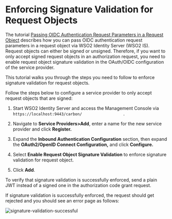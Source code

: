 # Enforcing Signature Validation for Request Objects

The tutorial [Passing OIDC Authentication Request Parameters in a
Request
Object](../../tutorials/passing-oidc-authentication-request-parameters-in-a-request-object)
describes how you can pass OIDC authentication request parameters in a
request object via WSO2 Identity Server (WSO2 IS). Request objects can
either be signed or unsigned. Therefore, if you want to only accept
signed request objects in an authorization request, you need to enable
request object signature validation in the OAuth/OIDC configuration of
the service provider.

This tutorial walks you through the steps you need to follow to enforce
signature validation for request objects.

Follow the steps below to configure a service provider to only accept
request objects that are signed:

1.  Start WSO2 Identity Server and access the Management Console via
    `                     https://localhost:9443/carbon/                   `.
    
2.  Navigate to **Service Providers\>Add**, enter a name for the new
    service provider and click **Register.**
3.  Expand the **Inbound Authentication Configuration** section, then
    expand the **OAuth2/OpenID Connect Configuration,** and click
    **Configure.**

4.  Select **Enable Request Object Signature Validation** to enforce
    signature validation for request object.
5.  Click **Add**.

To verify that signature validation is successfully enforced, send a
plain JWT instead of a signed one in the authorization code grant
request.

If signature validation is successfully enforced, the request should get
rejected and you should see an error page as follows:

![signature-validation-successful](../../assets/img/tutorials/signature-validation-successful.png)
